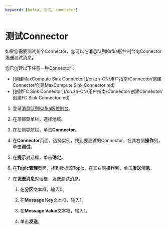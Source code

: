 ```yaml
---
keyword: [kafka, 测试, connector]
---
```


# 测试Connector

如果您需要测试某个Connector，您可以在消息队列Kafka版控制台向Connector发送测试消息。

您已创建以下任意一种Connector：

-   [创建MaxCompute Sink Connector](/cn.zh-CN/用户指南/Connector/创建Connector/创建MaxCompute Sink Connector.md)
-   [创建FC Sink Connector](/cn.zh-CN/用户指南/Connector/创建Connector/创建FC Sink Connector.md)

1.  登录[消息队列Kafka版控制台](https://kafka.console.aliyun.com/?spm=a2c4g.11186623.2.22.6bf72638IfKzDm)。

2.  在顶部菜单栏，选择地域。

3.  在左侧导航栏，单击**Connector**。

4.  在**Connector**页面，选择实例，找到要测试的Connector，在其右侧**操作**列，单击**测试**。

5.  在**提示**对话框，单击**确定**。

6.  在**Topic管理**页面，找到数据源Topic，在其右侧**操作**列，单击**发送消息**。

7.  在**发送消息**对话框，发送测试消息。

    1.  在**分区**文本框，输入0。

    2.  在**Message Key**文本框，输入1。

    3.  在**Message Value**文本框，输入1。

    4.  单击**发送**。


